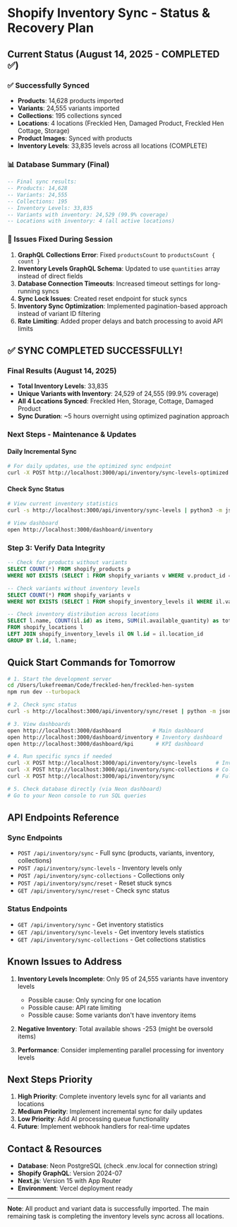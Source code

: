 # Shopify Inventory Sync - Status & Recovery Plan

## Current Status (August 14, 2025 - COMPLETED ✅)

### ✅ Successfully Synced
- **Products**: 14,628 products imported
- **Variants**: 24,555 variants imported  
- **Collections**: 195 collections synced
- **Locations**: 4 locations (Freckled Hen, Damaged Product, Freckled Hen Cottage, Storage)
- **Product Images**: Synced with products
- **Inventory Levels**: 33,835 levels across all locations (COMPLETE)

### 📊 Database Summary (Final)
```sql
-- Final sync results:
-- Products: 14,628
-- Variants: 24,555  
-- Collections: 195
-- Inventory Levels: 33,835
-- Variants with inventory: 24,529 (99.9% coverage)
-- Locations with inventory: 4 (all active locations)
```

### 🔧 Issues Fixed During Session
1. **GraphQL Collections Error**: Fixed `productsCount` to `productsCount { count }`
2. **Inventory Levels GraphQL Schema**: Updated to use `quantities` array instead of direct fields
3. **Database Connection Timeouts**: Increased timeout settings for long-running syncs
4. **Sync Lock Issues**: Created reset endpoint for stuck syncs
5. **Inventory Sync Optimization**: Implemented pagination-based approach instead of variant ID filtering
6. **Rate Limiting**: Added proper delays and batch processing to avoid API limits

## ✅ SYNC COMPLETED SUCCESSFULLY!

### Final Results (August 14, 2025)
- **Total Inventory Levels**: 33,835 
- **Unique Variants with Inventory**: 24,529 of 24,555 (99.9% coverage)
- **All 4 Locations Synced**: Freckled Hen, Storage, Cottage, Damaged Product
- **Sync Duration**: ~5 hours overnight using optimized pagination approach

### Next Steps - Maintenance & Updates

#### Daily Incremental Sync
```bash
# For daily updates, use the optimized sync endpoint
curl -X POST http://localhost:3000/api/inventory/sync-levels-optimized
```

#### Check Sync Status
```bash
# View current inventory statistics
curl -s http://localhost:3000/api/inventory/sync-levels | python3 -m json.tool

# View dashboard
open http://localhost:3000/dashboard/inventory
```

### Step 3: Verify Data Integrity
```sql
-- Check for products without variants
SELECT COUNT(*) FROM shopify_products p 
WHERE NOT EXISTS (SELECT 1 FROM shopify_variants v WHERE v.product_id = p.id);

-- Check variants without inventory levels
SELECT COUNT(*) FROM shopify_variants v
WHERE NOT EXISTS (SELECT 1 FROM shopify_inventory_levels il WHERE il.variant_id = v.id);

-- Check inventory distribution across locations
SELECT l.name, COUNT(il.id) as items, SUM(il.available_quantity) as total_available
FROM shopify_locations l
LEFT JOIN shopify_inventory_levels il ON l.id = il.location_id
GROUP BY l.id, l.name;
```

## Quick Start Commands for Tomorrow

```bash
# 1. Start the development server
cd /Users/lukefreeman/Code/freckled-hen/freckled-hen-system
npm run dev --turbopack

# 2. Check sync status
curl -s http://localhost:3000/api/inventory/sync/reset | python -m json.tool

# 3. View dashboards
open http://localhost:3000/dashboard          # Main dashboard
open http://localhost:3000/dashboard/inventory # Inventory dashboard
open http://localhost:3000/dashboard/kpi       # KPI dashboard

# 4. Run specific syncs if needed
curl -X POST http://localhost:3000/api/inventory/sync-levels      # Inventory levels only
curl -X POST http://localhost:3000/api/inventory/sync-collections # Collections only
curl -X POST http://localhost:3000/api/inventory/sync             # Full sync

# 5. Check database directly (via Neon dashboard)
# Go to your Neon console to run SQL queries
```

## API Endpoints Reference

### Sync Endpoints
- `POST /api/inventory/sync` - Full sync (products, variants, inventory, collections)
- `POST /api/inventory/sync-levels` - Inventory levels only
- `POST /api/inventory/sync-collections` - Collections only
- `POST /api/inventory/sync/reset` - Reset stuck syncs
- `GET /api/inventory/sync/reset` - Check sync status

### Status Endpoints  
- `GET /api/inventory/sync` - Get inventory statistics
- `GET /api/inventory/sync-levels` - Get inventory levels statistics
- `GET /api/inventory/sync-collections` - Get collections statistics

## Known Issues to Address

1. **Inventory Levels Incomplete**: Only 95 of 24,555 variants have inventory levels
   - Possible cause: Only syncing for one location
   - Possible cause: API rate limiting
   - Possible cause: Some variants don't have inventory items

2. **Negative Inventory**: Total available shows -253 (might be oversold items)

3. **Performance**: Consider implementing parallel processing for inventory levels

## Next Steps Priority

1. **High Priority**: Complete inventory levels sync for all variants and locations
2. **Medium Priority**: Implement incremental sync for daily updates
3. **Low Priority**: Add AI processing queue functionality
4. **Future**: Implement webhook handlers for real-time updates

## Contact & Resources

- **Database**: Neon PostgreSQL (check .env.local for connection string)
- **Shopify GraphQL**: Version 2024-07
- **Next.js**: Version 15 with App Router
- **Environment**: Vercel deployment ready

---

**Note**: All product and variant data is successfully imported. The main remaining task is completing the inventory levels sync across all locations.